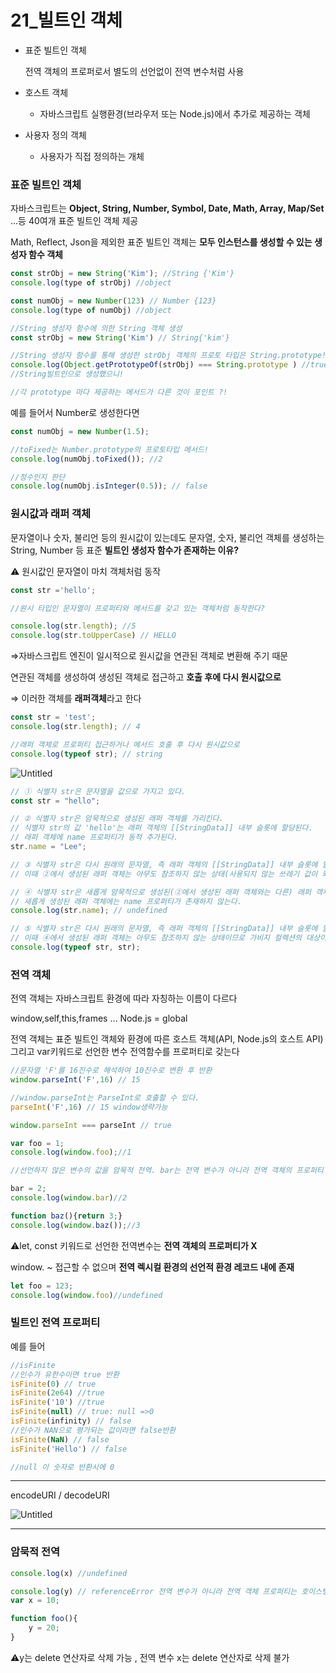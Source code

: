 # 21_빌트인 객체

- 표준 빌트인 객체
    
    전역 객체의 프로퍼로서 별도의 선언없이 전역 변수처럼 사용
    
- 호스트 객체
    - 자바스크립트 실행환경(브라우저 또는 Node.js)에서 추가로 제공하는 객체
- 사용자 정의 객체
    - 사용자가 직접 정의하는 개체

### 표준 빌트인 객체

자바스크립트는 **Object, String, Number, Symbol, Date, Math, Array, Map/Set** …등 40여개 표준 빌트인 객체 제공

Math, Reflect, Json을 제외한 표준 빌트인 객체는 **모두 인스턴스를 생성할 수 있는 생성자 함수 객체**

```jsx
const strObj = new String('Kim'); //String {'Kim'}
console.log(type of strObj) //object

const numObj = new Number(123) // Number {123}
console.log(type of numObj) //object
```

```jsx
//String 생성자 함수에 의한 String 객체 생성
const strObj = new String('Kim') // String{'kim'}

//String 생성자 함수를 통해 생성한 strObj 객체의 프로토 타입은 String.prototype!!
console.log(Object.getPrototypeOf(strObj) === String.prototype ) //true
//String빌트인으로 생성했으니!

//각 prototype 마다 제공하는 메서드가 다른 것이 포인트 ?!
```

예를 들어서 Number로 생성한다면

 

```jsx
const numObj = new Number(1.5);

//toFixed는 Number.prototype의 프로토타입 메서드!
console.log(numObj.toFixed()); //2 

//정수인지 판단
console.log(numObj.isInteger(0.5)); // false
```

### 원시값과 래퍼 객체

문자열이나 숫자, 불리언 등의 원시값이 있는데도 문자열, 숫자, 불리언 객체를 생성하는 String, Number 등 표준 **빌트인 생성자 함수가 존재하는 이유?**

⚠️ 원시값인 문자열이 마치 객체처럼 동작

```jsx
const str ='hello';

//원시 타입인 문자열이 프로퍼티와 메서드를 갖고 있는 객체처럼 동작한다?

console.log(str.length); //5
console.log(str.toUpperCase) // HELLO
```

⇒자바스크립트 엔진이 일시적으로 원시값을 연관된 객체로 변환해 주기 때문 

연관된 객체를 생성하여 생성된 객체로 접근하고 **호출 후에 다시 원시값으로** 

⇒ 이러한 객체를 **래퍼객체**라고 한다

```jsx
const str = 'test';
console.log(str.length); // 4

//래퍼 객체로 프로퍼티 접근하거나 메서드 호출 후 다시 원시값으로
console.log(typeof str); // string
```

![Untitled](https://s3-us-west-2.amazonaws.com/secure.notion-static.com/6e8fd021-58b5-45ab-87eb-725b6b54cefb/Untitled.png)

```jsx
// ① 식별자 str은 문자열을 값으로 가지고 있다.
const str = "hello";

// ② 식별자 str은 암묵적으로 생성된 래퍼 객체를 가리킨다.
// 식별자 str의 값 'hello'는 래퍼 객체의 [[StringData]] 내부 슬롯에 할당된다.
// 래퍼 객체에 name 프로퍼티가 동적 추가된다.
str.name = "Lee";

// ③ 식별자 str은 다시 원래의 문자열, 즉 래퍼 객체의 [[StringData]] 내부 슬롯에 할당된 원시값을 갖는다.
// 이때 ②에서 생성된 래퍼 객체는 아무도 참조하지 않는 상태(사용되지 않는 쓰레기 값이 되었음)이므로 가비지 컬렉션의 대상이 된다.

// ④ 식별자 str은 새롭게 암묵적으로 생성된(②에서 생성된 래퍼 객체와는 다른) 래퍼 객체를 가리킨다.
// 새롭게 생성된 래퍼 객체에는 name 프로퍼티가 존재하지 않는다.
console.log(str.name); // undefined

// ⑤ 식별자 str은 다시 원래의 문자열, 즉 래퍼 객체의 [[StringData]] 내부 슬롯에 할당된 원시값을 갖는다.
// 이때 ④에서 생성된 래퍼 객체는 아무도 참조하지 않는 상태이므로 가비지 컬렉션의 대상이 된다.
console.log(typeof str, str);
```

### 전역 객체

전역 객체는 자바스크립트 환경에 따라 자칭하는 이름이 다르다

window,self,this,frames … Node.js = global

전역 객체는 표준 빌트인 객체와 환경에 따른 호스트 객체(API, Node.js의 호스트 API) 그리고 var키워드로 선언한 변수 전역함수를 프로퍼티로 갖는다

```jsx
//문자열 'F'를 16진수로 해석하여 10진수로 변환 후 반환
window.parseInt('F',16) // 15

//window.parseInt는 ParseInt로 호출할 수 있다.
parseInt('F',16) // 15 window생략가능

window.parseInt === parseInt // true
```

```jsx
var foo = 1;
console.log(window.foo);//1

//선언하지 않은 변수의 값을 암묵적 전역. bar는 전역 변수가 아니라 전역 객체의 프로퍼티

bar = 2;
console.log(window.bar)//2

function baz(){return 3;}
console.log(window.baz());//3
```

⚠️let,  const 키워드로 선언한 전역변수는 **전역 객체의 프로퍼티가 X**

window. ~ 접근할 수 없으며 **전역 렉시컬 환경의 선언적 환경 레코드 내에 존재**

```jsx
let foo = 123;
console.log(window.foo)//undefined
```

### 빌트인 전역 프로퍼티

예를 들어

```jsx
//isFinite
//인수가 유한수이면 true 반환
isFinite(0) // true
isFinite(2e64) //true
isFinite('10') //true
isFinite(null) // true: null =>0
isFinite(infinity) // false
//인수가 NAN으로 평가되는 값이라면 false반환
isFinite(NaN) // false
isFinite('Hello') // false

//null 이 숫자로 반환시에 0
```

---

encodeURI / decodeURI

![Untitled](https://s3-us-west-2.amazonaws.com/secure.notion-static.com/ce2ca86a-1502-4394-958e-649e84055eed/Untitled.png)

---

### 암묵적 전역

```jsx
console.log(x) //undefined

console.log(y) // referenceError 전역 변수가 아니라 전역 객체 프로퍼티는 호이스팅X
var x = 10;

function foo(){
	y = 20;
}
```

⚠️y는 delete 연산자로 삭제 가능 , 전역 변수 x는 delete 연산자로 삭제 불가